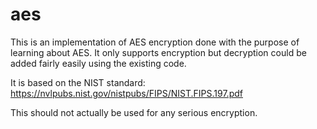 # aes

This is an implementation of AES encryption done with the purpose of learning about AES. It only supports encryption but decryption could be added fairly easily using the existing code.

It is based on the NIST standard: https://nvlpubs.nist.gov/nistpubs/FIPS/NIST.FIPS.197.pdf


This should not actually be used for any serious encryption.

